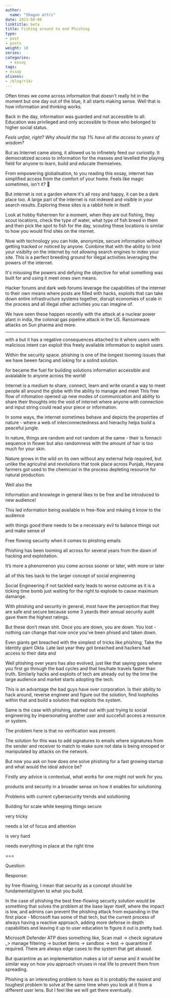 ```yaml
---
author:
  name: "Shagun attri"
date: 2023-04-08
linktitle: beta
title: Fishing around to end Phishing
type:
- post
- posts
weight: 10
series:
categories:
  - essay
tags:
- essay
aliases:
- /blog/r14/
---
```


Often times we come across information that doesn't really hit in the moment but one day out of the blue, it all starts making sense. Well that is how information and thinking works.

Back in the day, information was guarded and not accessible to all. Education was privileged and only accessible to those who belonged to higher social status.

*Feels unfair, right? Why should the top 1% have all the access to years of wisdom?*

But as Internet came along, it allowed us to infinetely feed our curiosity. It democratized access to information for the masses and levelled the playing field for anyone to learn, build and educate themselves.

From empowering globalisation, to you reading this essay, internet has simplified access from the comfort of your home. Feels like magic sometimes, isn't it? 💫

But internet is not a garden where it's all rosy and happy, it can be a dark place too. A large part of the internet is not indexed and visible in your search results. Exploring these sites is a rabbit hole in itself.

Look at hobby fishermen for a moment, when they are out fishing, they scout locations, check the type of water, what type of fish breed in them and then pick the spot to fish for the day, scouting these locations is similar to how you would find sites on the nternet.

Now with technology you can hide, anonymize, secure information without getting tracked or noticed by anyone. Combine that with the ability to limit your visibilty on the internet by not allowing search engines to index your site. This is a perfect breeding ground for illegal activities leveraging the powers of the internet.
 
It's misusing the powers and defying the objective for what something was built for and using it meet ones own means.

Hacker forums and dark web forums leverage the capabilities of the internet to their own means where posts are filled with hacks, exploits that can take down entire infrastructure systems together, disrupt economies of scale in the process and all illegal other activities you can imagine of.

We have seen these happen recently with the attack at a nuclear power plant in india, the colonial gas pipeline attack in the US. Ransomware attacks on Sun pharma and more. 

--- 

with a but it has a negative consequences attached to it where users with malicious intent can exploit this freely available information to exploit users.

Within the security space. phishing is one of the longest looming issues that we have beeen facing and loking for a solind solution.

for became the fuel for building solutions information accessible and avaialable to anyone across the world!

Internet is a medium to share, connect, learn and write onand a way to meet people all around the globe with the ability to manage and meet
This free flow of infomation opened up new modes of communication and ability to share their thoughts into the void of internet where anyone with connection and input string could read your piece or information.

In some ways, the internet sometimes behave and depicts the properties of nature - where a web of interconnectedness and hierachy helps build a peaceful jungle.

In nature, things are random and not random at the same - their is fonnacii sequence in flower but also randomness with the amount of hair is too much for your skin.

Nature grows in the wild on its own without any external help required, but unlike the agriculral and revolutions that took place across Punjab, Haryana farmers got used to the chemicasl in the process depleting resource for natural production.

Well also the  


Information and knowlege in general likes to be free and be introduced to new audience!

This led information being available in free-flow and mkaing it know to the audience

with things good there needs to be a necessary evil to balance things out and make sense of 

 Free flowing security when it comes to phishing emails

Phishing has been looming all across for several years from the dawn of hacking and exploitation. 

It’s more a phenomenon you come across sooner or later, with more or later

all of this ties back to the larger concept of social engineering

Social Engineering if not tackled early leads to worse outcome as it is a ticking time bomb just waiting for the right to explode to cause maximum damange.

With phishing and security in general, most have the perception that they are safe and secure because some 3 yeards their annual security audit gave them the highest ratings. 

But these don’t mean shit. Once you are down, you are down. You lost - nothing can change that now once you’ve been phised and taken down.

Even giants get breached with the simplest of tricks like phishing, Take the Identity giant Okta. Late last year they got breached and hackers had access to their data and

Well phishing over years has also evolved, just like that saying goes where you first go through the bad cycles and that lies/hate travels faster than truth. Similarly hacks and exploits of tech are already out by the time the large audience and market starts adopting the tech. 

This is an advantage the bad guys have over corporation. Is their ability to hack around, reverse engineer and figure out the solution, find loopholes within that and build a solution that exploits the system.

Same is the case with phishing,  started out with just trying to social engineering by impersonating another user and succefull access a reosurce or system.

The problem here is that no verification was present.

The solution for this was to add signatures to emails where signatures from the sender and receiver to match  to make sure not data is being snooped or manipulated by attacks on the network.

But now you ask on how does one solve phishing for a fast  growing startup and what would the ideal advice be?

Firstly any advice is contextual, what works for one might not work for you.

products and security in a broader sense on how it enables for solutioning

Problems with current cybersecurity trends and solutioning

Building for scale while keeping things secure

very tricky

needs a lot of focus and attention

is very hard

needs everything in place at the right time

===

Question:

Response:

by free-flowing, I mean that security as a concept should be fundamental/given to what you build.

In the case of phishing the best free-flowing security solution would be something that solves the problem at the base layer itself, where the impact is low, and admins can prevent the phishing attack from expanding in the first place - Microsoft has some of that tech, but the current process of always having a reactive approach, adding more defense in depth capabilities and leaving it up to user education to figure it out is pretty bad. 

Microsoft Defender ATP does something like, Scan mail -> check signature _> manage filtering -> bucket items -> sandbox -> test -> quarantine if required. There are always edge cases to the system that get abused.

But quarantine as an implementation makes a lot of sense and it would be similar way on how you approach viruses in real life to prevent them from spreading.

Phishing is an interesting problem to have as it is probably the easiest and toughest problem to solve at the same time when you look at it from a different user lens. But I feel like we will get there eventually.

